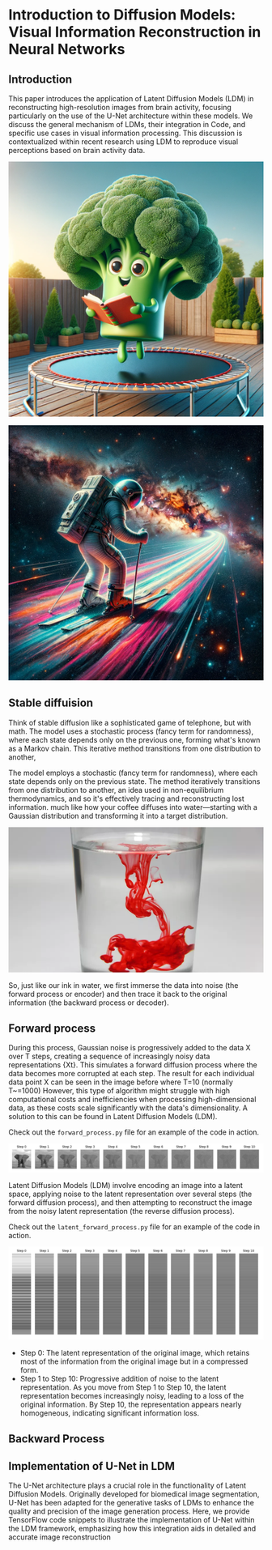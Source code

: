 # Introduction to Diffusion Models: Visual Information Reconstruction in Neural Networks

## Introduction

This paper introduces the application of Latent Diffusion Models (LDM) in reconstructing high-resolution images from brain activity, focusing particularly on the use of the U-Net architecture within these models. We discuss the general mechanism of LDMs, their integration in Code, and specific use cases in visual information processing. This discussion is contextualized within recent research using LDM to reproduce visual perceptions based on brain activity data.

![](img/dall-e1.png)

![](img/dall-e2.png)

## Stable diffuision
Think of stable diffusion like a sophisticated game of telephone, but with math. The model uses a stochastic process (fancy term for randomness), where each state depends only on the previous one, forming what's known as a Markov chain. This iterative method transitions from one distribution to another, 



The model employs a stochastic (fancy term for randomness), where each state depends only on the previous state. The method iteratively transitions from one distribution to another, an idea used in non-equilibrium thermodynamics, and so it's effectively tracing and reconstructing lost information.
much like how your coffee diffuses into water—starting with a Gaussian distribution and transforming it into a target distribution.

![alt text](410c9afff36949d7903e186d8cc46209.webp)

So, just like our ink in water, we first immerse the data into noise (the forward process or encoder) and then trace it back to the original information (the backward process or decoder).

## Forward process
During this process, Gaussian noise is progressively added to the data X over T steps, creating a sequence of increasingly noisy data representations {Xt}. This simulates a forward diffusion process where the data becomes more corrupted at each step. The result for each individual data point X can be seen in the image before where T=10 (normally T~=1000) However, this type of algorithm might struggle with high computational costs and inefficiencies when processing high-dimensional data, as these costs scale significantly with the data's dimensionality. A solution to this can be found in Latent Diffusion Models (LDM).

Check out the `forward_process.py` file for an example of the code in action.

![alt text](image.png)

Latent Diffusion Models (LDM) involve encoding an image into a latent space, applying noise to the latent representation over several steps (the forward diffusion process), and then attempting to reconstruct the image from the noisy latent representation (the reverse diffusion process).

Check out the `latent_forward_process.py` file for an example of the code in action.

![alt text](image-1.png)

* Step 0: The latent representation of the original image, which retains most of the information from the original image but in a compressed form.
* Step 1 to Step 10: Progressive addition of noise to the latent representation. As you move from Step 1 to Step 10, the latent representation becomes increasingly noisy, leading to a loss of the original information. By Step 10, the representation appears nearly homogeneous, indicating significant information loss.

## Backward Process

## Implementation of U-Net in LDM

The U-Net architecture plays a crucial role in the functionality of Latent Diffusion Models. Originally developed for biomedical image segmentation, U-Net has been adapted for the generative tasks of LDMs to enhance the quality and precision of the image generation process. Here, we provide TensorFlow code snippets to illustrate the implementation of U-Net within the LDM framework, emphasizing how this integration aids in detailed and accurate image reconstruction

